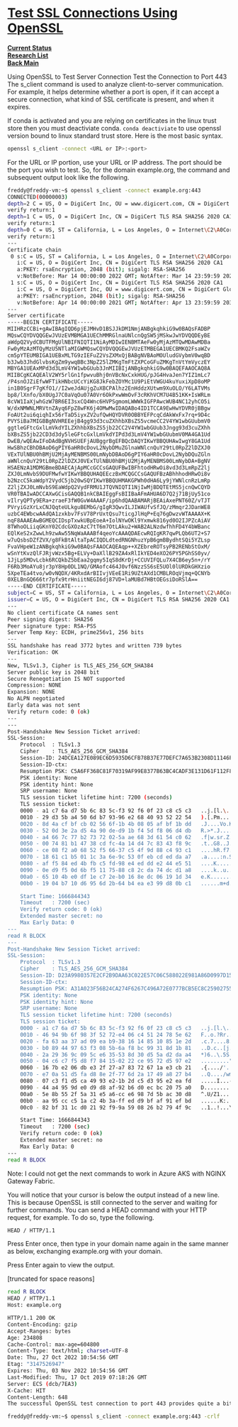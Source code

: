# **[Test SSL Connections Using OpenSSL](https://www.liquidweb.com/blog/how-to-test-ssl-connection-using-openssl/)**

**[Current Status](../../../development/status/weekly/current_status.md)**\
**[Research List](../../research_list.md)**\
**[Back Main](../../../README.md)**

Using OpenSSL to Test Server Connection
Test the Connection to Port 443
The s_client command is used to analyze client-to-server communication. For example, it helps determine whether a port is open, if it can accept a secure connection, what kind of SSL certificate is present, and when it expires.

If conda is activated and you are relying on certificates in the linux trust store then you must deactiviate conda.  `conda deactiviate` to use openssl version bound to linux standard trust store.
Here is the most basic syntax.

```bash
openssl s_client -connect <URL or IP>:<port>
```

For the URL or IP portion, use your URL or IP address. The port should be the port you wish to test. So, for the domain example.org, the command and subsequent output look like the following.

```bash
freddy@freddy-vm:~$ openssl s_client -connect example.org:443    
CONNECTED(00000003)
depth=2 C = US, O = DigiCert Inc, OU = www.digicert.com, CN = DigiCert Global Root CA
verify return:1
depth=1 C = US, O = DigiCert Inc, CN = DigiCert TLS RSA SHA256 2020 CA1
verify return:1
depth=0 C = US, ST = California, L = Los Angeles, O = Internet\C2\A0Corporation\C2\A0for\C2\A0Assigned\C2\A0Names\C2\A0and\C2\A0Numbers, CN = www.example.org
verify return:1
---
Certificate chain
 0 s:C = US, ST = California, L = Los Angeles, O = Internet\C2\A0Corporation\C2\A0for\C2\A0Assigned\C2\A0Names\C2\A0and\C2\A0Numbers, CN = www.example.org
   i:C = US, O = DigiCert Inc, CN = DigiCert TLS RSA SHA256 2020 CA1
   a:PKEY: rsaEncryption, 2048 (bit); sigalg: RSA-SHA256
   v:NotBefore: Mar 14 00:00:00 2022 GMT; NotAfter: Mar 14 23:59:59 2023 GMT
 1 s:C = US, O = DigiCert Inc, CN = DigiCert TLS RSA SHA256 2020 CA1
   i:C = US, O = DigiCert Inc, OU = www.digicert.com, CN = DigiCert Global Root CA
   a:PKEY: rsaEncryption, 2048 (bit); sigalg: RSA-SHA256
   v:NotBefore: Apr 14 00:00:00 2021 GMT; NotAfter: Apr 13 23:59:59 2031 GMT
---
Server certificate
-----BEGIN CERTIFICATE-----
MIIHRzCCBi+gAwIBAgIQD6pjEJMHvD1BSJJkDM1NmjANBgkqhkiG9w0BAQsFADBP
MQswCQYDVQQGEwJVUzEVMBMGA1UEChMMRGlnaUNlcnQgSW5jMSkwJwYDVQQDEyBE
aWdpQ2VydCBUTFMgUlNBIFNIQTI1NiAyMDIwIENBMTAeFw0yMjAzMTQwMDAwMDBa
Fw0yMzAzMTQyMzU5NTlaMIGWMQswCQYDVQQGEwJVUzETMBEGA1UECBMKQ2FsaWZv
cm5pYTEUMBIGA1UEBxMLTG9zIEFuZ2VsZXMxQjBABgNVBAoMOUludGVybmV0wqBD
b3Jwb3JhdGlvbsKgZm9ywqBBc3NpZ25lZMKgTmFtZXPCoGFuZMKgTnVtYmVyczEY
MBYGA1UEAxMPd3d3LmV4YW1wbGUub3JnMIIBIjANBgkqhkiG9w0BAQEFAAOCAQ8A
MIIBCgKCAQEAlV2WY5rlGn1fpwvuBhj0nVBcNxCxkHUG/pJG4HvaJen7YIZ1mLc7
/P4snOJZiEfwWFTikHNbcUCcYiKG8JkFebZOYMc1U9PiEtVWGU4kuYuxiXpD8oMP
in1B0SgrF7gKfO1//I2weJdAUjgZuXBCPAlhz2EnHddzXUtwm9XuOLO/Y6LATVMs
bp8/lXnfo/bX0UgJ7C0aVqOu07A0Vr6OkPxwWmOvF3cRKhVCM7U4B51KK+IsWRLm
8cVW1IaXjwhGzW7BR6EI3sxCQ4Wnc6HVPSgmomLWWWkIGFPAwcWUB4NC12yhCO5i
W/dxNMWNLMRVtnZAyq6FpZ8wFK6j4OMwMwIDAQABo4ID1TCCA9EwHwYDVR0jBBgw
FoAUt2ui6qiqhIx56rTaD5iyxZV2ufQwHQYDVR0OBBYEFPcqCdAkWxFx7rq+9D4c
PVYSiBa7MIGBBgNVHREEejB4gg93d3cuZXhhbXBsZS5vcmeCC2V4YW1wbGUubmV0
ggtleGFtcGxlLmVkdYILZXhhbXBsZS5jb22CC2V4YW1wbGUub3Jngg93d3cuZXhh
bXBsZS5jb22CD3d3dy5leGFtcGxlLmVkdYIPd3d3LmV4YW1wbGUubmV0MA4GA1Ud
DwEB/wQEAwIFoDAdBgNVHSUEFjAUBggrBgEFBQcDAQYIKwYBBQUHAwIwgY8GA1Ud
HwSBhzCBhDBAoD6gPIY6aHR0cDovL2NybDMuZGlnaWNlcnQuY29tL0RpZ2lDZXJ0
VExTUlNBU0hBMjU2MjAyMENBMS00LmNybDBAoD6gPIY6aHR0cDovL2NybDQuZGln
aWNlcnQuY29tL0RpZ2lDZXJ0VExTUlNBU0hBMjU2MjAyMENBMS00LmNybDA+BgNV
HSAENzA1MDMGBmeBDAECAjApMCcGCCsGAQUFBwIBFhtodHRwOi8vd3d3LmRpZ2lj
ZXJ0LmNvbS9DUFMwfwYIKwYBBQUHAQEEczBxMCQGCCsGAQUFBzABhhhodHRwOi8v
b2NzcC5kaWdpY2VydC5jb20wSQYIKwYBBQUHMAKGPWh0dHA6Ly9jYWNlcnRzLmRp
Z2ljZXJ0LmNvbS9EaWdpQ2VydFRMU1JTQVNIQTI1NjIwMjBDQTEtMS5jcnQwCQYD
VR0TBAIwADCCAXwGCisGAQQB1nkCBAIEggFsBIIBaAFmAHUA6D7Q2j71BjUy51co
vIlryQPTy9ERa+zraeF3fW0GvW4AAAF/ip6hdQAABAMARjBEAiAxePNT60Z/vTJT
PVryiGzXrLxCNJQqteULkguBEMbG/gIgR3QwvILJIWAUfvSfJQ/zMmqr2JDanWE8
uzbC4EWbcwAAdQA1zxkbv7FsV78PrUxtQsu7ticgJlHqP+Eq76gDwzvWTAAAAX+K
nqF8AAAEAwBGMEQCIDspTxwkUBpEoeA+IolNYwOKl9Yxmwk816yd0O2IJPZcAiAV
8TWhoOLiiqGKnY02CdcGXOzAzC7tT6m7OtLAku2+WAB2ALNzdwfhhFD4Y4bWBanc
EQlKeS2xZwwLh9zwAw55NqWaAAABf4qeoYcAAAQDAEcwRQIgKR7qwPLQb6UT2+S7
w7uQsbsDZfZVX/g8FkBtAltaTpACIQDLdtedRNGNhuzYpB6gmBBydhtSQi5YZLsp
FvaVHpeW1zANBgkqhkiG9w0BAQsFAAOCAQEAqp++XZEbreROTsyPB2RENbStOxM/
wSnYtKvzQlFJRjvWzx5Bg+ELVy+DaXllB29ZA4xRlIkYED4eXO26PY5PGhSS0yv/
1JjLp5MOvLcbk6RCQkbZ5bEaa2gqmy5IqS8dKrDj+CCUVIFQLu7X4CB6ey5n+/rY
F6Rb3MoAYu8jr3pY8Hp0DL1NQ/GMAofc464J0vf6NzzSS6sE5UOl0lURDkGHXzio
5XpeTEa4tvo/w0vNQDX/4KRxdArBIIvjVEeE1Ri9UZtAXd1CMBLROqVjmq+QCNYb
0XELBnGQ666tr7pfx9trHniitNEGI6dj87VD+laMUBd7HBtOEGsiDoRSlA==
-----END CERTIFICATE-----
subject=C = US, ST = California, L = Los Angeles, O = Internet\C2\A0Corporation\C2\A0for\C2\A0Assigned\C2\A0Names\C2\A0and\C2\A0Numbers, CN = www.example.org
issuer=C = US, O = DigiCert Inc, CN = DigiCert TLS RSA SHA256 2020 CA1
---
No client certificate CA names sent
Peer signing digest: SHA256
Peer signature type: RSA-PSS
Server Temp Key: ECDH, prime256v1, 256 bits
---
SSL handshake has read 3772 bytes and written 739 bytes
Verification: OK
---
New, TLSv1.3, Cipher is TLS_AES_256_GCM_SHA384
Server public key is 2048 bit
Secure Renegotiation IS NOT supported
Compression: NONE
Expansion: NONE
No ALPN negotiated
Early data was not sent
Verify return code: 0 (ok)
---
---
Post-Handshake New Session Ticket arrived:
SSL-Session:
    Protocol  : TLSv1.3
    Cipher    : TLS_AES_256_GCM_SHA384
    Session-ID: 24DCEA127E089EC6D5935D6CFB78B37E77DEFC7A653B2308D11146FBF05CDB32
    Session-ID-ctx: 
    Resumption PSK: C5A6FF368C81F70319AF99E8377B63BC4CADF3E131D61F112F8CB751BBB623DE96B4662C876C3A39351509B0DEEFACEE
    PSK identity: None
    PSK identity hint: None
    SRP username: None
    TLS session ticket lifetime hint: 7200 (seconds)
    TLS session ticket:
    0000 - a1 c7 6a d7 5b 6c 83 5c-f3 92 f6 0f 23 c8 c5 c3   ..j.[l.\....#...
    0010 - 29 d3 5b a4 50 6d b7 93-96 e2 68 40 93 52 22 54   ).[.Pm....h@.R"T
    0020 - 8d 4a cf bf cb 02 56 6f-1b 4b 08 05 af bf 1b dd   .J....Vo.K......
    0030 - 52 0d 3e 2a d5 4a 90 de-d9 1b f4 5d f8 06 d4 db   R.>*.J.....]....
    0040 - a4 66 7c 77 b2 73 72 02-5a ae 68 3d 61 54 c0 62   .f|w.sr.Z.h=aT.b
    0050 - 00 74 81 b1 47 38 cd fc-4a 14 d4 7c 83 43 f8 9c   .t..G8..J..|.C..
    0060 - ce 08 f2 a0 68 52 f5 66-37 c5 4f 9d 88 c4 93 c1   ....hR.f7.O.....
    0070 - 18 61 c1 b5 01 1c 3a 6e-9c 53 0f eb cd ed da a7   .a....:n.S......
    0080 - af f5 84 ed 4b fb c5 fd-98 e4 ed dd e2 44 e5 51   ....K........D.Q
    0090 - 0e d9 f5 0d 6b f5 11 75-88 c8 2c da 74 dc d1 a8   ....k..u..,.t...
    00a0 - 65 10 4b e0 df 1e c7 2e-b0 16 8e dc 06 19 1d 34   e.K............4
    00b0 - 19 04 b7 10 d6 95 6d 2b-64 b4 ea e3 99 d8 0b c1   ......m+d.......

    Start Time: 1666844343
    Timeout   : 7200 (sec)
    Verify return code: 0 (ok)
    Extended master secret: no
    Max Early Data: 0
---
read R BLOCK
---
Post-Handshake New Session Ticket arrived:
SSL-Session:
    Protocol  : TLSv1.3
    Cipher    : TLS_AES_256_GCM_SHA384
    Session-ID: D23A9980357E2CF2B9DAA63C022E57C06C588022E981A86D0997D15DFED3DFC5
    Session-ID-ctx: 
    Resumption PSK: A31A023F56B24CA274F6267C496A72E0777BCB5EC8C2590275531FB26B23E86736CE59C40ABB52556B81120FB46BA105
    PSK identity: None
    PSK identity hint: None
    SRP username: None
    TLS session ticket lifetime hint: 7200 (seconds)
    TLS session ticket:
    0000 - a1 c7 6a d7 5b 6c 83 5c-f3 92 f6 0f 23 c8 c5 c3   ..j.[l.\....#...
    0010 - 46 94 9b 6f 98 3f 52 72-e4 06 c4 51 24 78 5e 62   F..o.?Rr...Q$x^b
    0020 - fa 63 aa 37 ad 09 ea b9-38 16 14 85 10 85 1e 2d   .c.7....8......-
    0030 - b0 89 44 97 63 f3 08 5b-6a f8 bc 99 31 8d 1b 81   ..D.c..[j...1...
    0040 - 2a 29 36 9c 09 5c e6 35-53 8d 30 d5 5a d2 da a4   *)6..\.5S.0.Z...
    0050 - 04 c6 c7 f5 d8 f7 84 15-02 22 ce 95 72 d5 97 e2   ........."..r...
    0060 - 16 7b e2 06 db e3 2f 27-a7 83 72 67 1a e3 cb 21   .{..../'..rg...!
    0070 - e7 0a 51 d5 fa d8 8e 2f-77 6d 2a 17 49 a8 27 b4   ..Q..../wm*.I.'.
    0080 - 07 c3 f1 d5 ca 49 93 e2-1b 2d c5 d3 95 e2 ea fd   .....I...-......
    0090 - 44 a4 95 9d e0 d9 d8 af-92 b6 d0 ec bc 20 75 a0   D............ u.
    00a0 - 5e 8b 55 2f 5a 31 e5 a6-cc e6 98 7d 5b ac 30 d8   ^.U/Z1.....}[.0.
    00b0 - aa 95 cc c5 1a c2 4b 3a-ff ed d9 bf af 91 ef bd   ......K:........
    00c0 - 82 bf 31 1c d0 21 92 f9-9a 59 08 26 b2 79 4f 9c   ..1..!...Y.&.yO.

    Start Time: 1666844343
    Timeout   : 7200 (sec)
    Verify return code: 0 (ok)
    Extended master secret: no
    Max Early Data: 0
---
read R BLOCK
```

Note: I could not get the next commands to work in Azure AKS with NGINX Gateway Fabric.

You will notice that your cursor is below the output instead of a new line. This is because OpenSSL is still connected to the server and waiting for further commands. You can send a HEAD command with your HTTP request, for example. To do so, type the following.

```bash
HEAD / HTTP/1.1
```

Press Enter once, then type in your domain name again in the same manner as below, exchanging example.org with your domain.

Press Enter again to view the output.

[truncated for space reasons]

```bash
read R BLOCK
HEAD / HTTP/1.1
Host: example.org

HTTP/1.1 200 OK
Content-Encoding: gzip
Accept-Ranges: bytes
Age: 234808
Cache-Control: max-age=604800
Content-Type: text/html; charset=UTF-8
Date: Thu, 27 Oct 2022 10:54:56 GMT
Etag: "3147526947"
Expires: Thu, 03 Nov 2022 10:54:56 GMT
Last-Modified: Thu, 17 Oct 2019 07:18:26 GMT
Server: ECS (dcb/7EA3)
X-Cache: HIT
Content-Length: 648
The successful OpenSSL test connection to port 443 provides quite a bit of information such as the certificate chain, ciphers that are in use, the TLS protocol version used, and the overall SSL handshake process. If you are trying to send the HEAD request and it gives you an HTTP/1.1 400 Bad Request error, you need to append the -crlf flag. This flag will help the server understand what we are trying to do.

freddy@freddy-vm:~$ openssl s_client -connect example.org:443 -crlf
```
